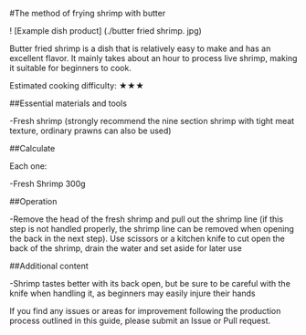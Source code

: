 #The method of frying shrimp with butter

! [Example dish product] (./butter fried shrimp. jpg)

Butter fried shrimp is a dish that is relatively easy to make and has an excellent flavor. It mainly takes about an hour to process live shrimp, making it suitable for beginners to cook.

Estimated cooking difficulty: ★★★

##Essential materials and tools

-Fresh shrimp (strongly recommend the nine section shrimp with tight meat texture, ordinary prawns can also be used)

##Calculate

Each one:

-Fresh Shrimp 300g

##Operation

-Remove the head of the fresh shrimp and pull out the shrimp line (if this step is not handled properly, the shrimp line can be removed when opening the back in the next step). Use scissors or a kitchen knife to cut open the back of the shrimp, drain the water and set aside for later use

##Additional content

-Shrimp tastes better with its back open, but be sure to be careful with the knife when handling it, as beginners may easily injure their hands

If you find any issues or areas for improvement following the production process outlined in this guide, please submit an Issue or Pull request.